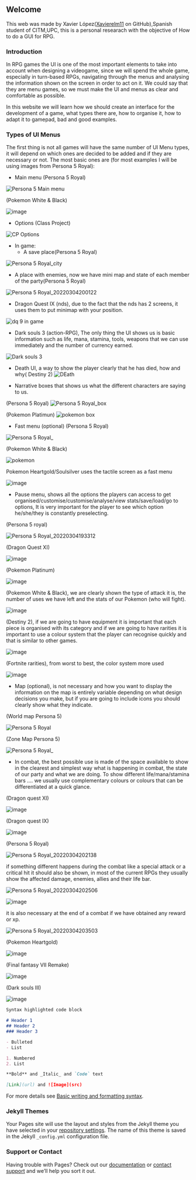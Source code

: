 ## Welcome 

This web was made by  Xavier López([Xavierelm11](https://github.com/Xavierlm11) on GitHub),Spanish student of CITM,UPC, this is a personal researach with the  objective of How to do a GUI for RPG.

### Introduction

In RPG games the UI is one of the most important elements to take into account when designing a videogame, since we will spend the whole game, especially in turn-based RPGs, navigating through the menus and analysing the information shown on the screen in order to act on it. We could say that they are menu games, so we must make the UI and menus as clear and comfortable as possible.

In this website we will learn how we should create an interface for the development of a game, what types there are, how to organise it, how to adapt it to gamepad, bad and good examples.

### Types of UI Menus

The first thing is not all games will have the same number of UI Menu types, it will depend on which ones are decided to be added and if they are necessary or not.
The most basic ones are (for most examples I will be using images from Persona 5 Royal):

- Main menu
(Persona 5 Royal)

![Persona 5 Main menu](https://user-images.githubusercontent.com/79161102/156952686-6025fec0-0800-42a0-8297-fda6e739a3a2.jpg)

(Pokemon White & Black)

![image](https://user-images.githubusercontent.com/79161102/156955947-209f974f-09ea-488d-be93-46f32682bc63.png)

- Options (Class Project)

![CP Options](https://user-images.githubusercontent.com/79161102/156953582-a76b9a8f-6a77-4366-9a1b-c276068e50f7.png)

- In game:
  - A save place(Persona 5 Royal)

![Persona 5 Royal_city](https://user-images.githubusercontent.com/79161102/156953757-5c61ffcf-c845-4c6b-95d3-7a2ce72c1ec7.jpg)

- A place with enemies, now we have mini map and state of each member of the party(Persona 5 Royal)

![Persona 5 Royal_20220304200122](https://user-images.githubusercontent.com/79161102/156954022-4cdef832-3c60-494f-8734-84796b713b06.jpg)
 
 - Dragon Quest IX (nds), due to the fact that the nds has 2 screens, it uses them to put minimap with your position.
 
 ![dq 9 in game](https://user-images.githubusercontent.com/79161102/156954347-5bac8bbf-b2a1-4cde-9b72-e0d56434b280.png)
  
  - Dark souls 3 (action-RPG), The only thing the UI shows us is basic information such as life, mana, stamina, tools, weapons that we can use immediately and the number of currency earned.
 
 ![Dark souls 3](https://user-images.githubusercontent.com/79161102/156954856-32fa3867-b227-4d24-a68c-edcf4d5fdfbf.png)
  
  - Death UI, a way to show the player clearly that he has died, how and why( Destiny 2)
  ![DEath](https://user-images.githubusercontent.com/79161102/156955211-f0a68ece-30fa-45c0-8608-13030b531e02.png)

  - Narrative boxes that shows us what the different characters are saying to us.
  
  (Persona 5 Royal)
  ![Persona 5 Royal_box](https://user-images.githubusercontent.com/79161102/156955423-15d95e0e-9475-479e-919b-9195ac95b645.jpg)
  
  (Pokemon Platimun)
  ![pokemon box](https://user-images.githubusercontent.com/79161102/156955548-8d0a8a07-9b9e-43c5-8e92-fb22216dbad6.png)

- Fast menu (optional)
(Persona 5 Royal)

![Persona 5 Royal_](https://user-images.githubusercontent.com/79161102/156955776-b695a401-890b-4b31-b43f-a3fd4ee4d27c.jpg)

(Pokemon White & Black)

![pokemon](https://user-images.githubusercontent.com/79161102/156955858-0910f485-288c-48a1-b204-9d3151977fc9.png)

Pokemon Heartgold/Soulsilver uses the tactile screen as a fast menu

![image](https://user-images.githubusercontent.com/79161102/156956418-1d12344e-c1fe-4eef-8631-52955487cf15.png)

- Pause menu, shows all the options the players can access to get organised/customise/customise/analyse/view stats/save/load/go to options, It is very important for the player to see which option he/she/they is constantly preselecting.

(Persona 5 royal)

![Persona 5 Royal_20220304193312](https://user-images.githubusercontent.com/79161102/156956765-822dde08-7d69-41c0-866c-dbb6f939e558.jpg)

(Dragon Quest XI)

![image](https://user-images.githubusercontent.com/79161102/156957011-c6bcbb90-89e0-4a43-aa92-287c3a13343e.png)

(Pokemon Platinum)

![image](https://user-images.githubusercontent.com/79161102/156957319-d8604f81-857c-48b0-82ba-79d36476abf6.png)

(Pokemon White & Black), we are clearly shown the type of attack it is, the number of uses we have left and the stats of our Pokemon (who will fight).

![image](https://user-images.githubusercontent.com/79161102/156957813-71f4978a-26f5-4c0e-a278-b6bab0efb4d1.png)

(Destiny 2), if we are going to have equipment it is important that each piece is organised with its category and if we are going to have rarities it is important to use a colour system that the player can recognise quickly and that is similar to other games.

![image](https://user-images.githubusercontent.com/79161102/156958248-9954b2cb-2c52-4a34-ac00-251a53d97a97.png)

(Fortnite rarities), from worst to best, the color system more used

![image](https://user-images.githubusercontent.com/79161102/156958328-4bfa4a33-69be-4836-9df9-52a0b83819bb.png)

- Map (optional), is not necessary and how you want to display the information on the map is entirely variable depending on what design decisions you make, but if you are going to include icons you should clearly show what they indicate.

(World map Persona 5)

![Persona 5 Royal](https://user-images.githubusercontent.com/79161102/156957569-ad15177b-7333-4253-b352-7640105bb2a0.jpg)

(Zone Map Persona 5)

![Persona 5 Royal_](https://user-images.githubusercontent.com/79161102/156957717-e9103d4d-ff16-450d-9060-bb93bb4c7778.jpg)



- In combat, the best possible use is made of the space available to show in the clearest and simplest way what is happening in combat, the state of our party and what we are doing. To show different life/mana/stamina bars .... we usually use complementary colours or colours that can be differentiated at a quick glance.

(Dragon quest XI)

![image](https://user-images.githubusercontent.com/79161102/156958986-98a5852e-6f4a-4a7b-9e26-3d0fc8499364.png)

(Dragon quest IX)

![image](https://user-images.githubusercontent.com/79161102/156959328-dba81c33-74e7-4821-b56e-815b09f5ac09.png)


(Persona 5 Royal)

![Persona 5 Royal_20220304202138](https://user-images.githubusercontent.com/79161102/156959064-29ac0247-9ee9-4b97-a568-ae69f40abde6.jpg)

if something different happens during the combat like a special attack or a critical hit it should also be shown, in most of the current RPGs they usually show the affected damage, enemies, allies and their life bar. 

![Persona 5 Royal_20220304202506](https://user-images.githubusercontent.com/79161102/156959622-46eb049b-eea1-4e3c-a7a5-aaea0258a504.jpg)

![image](https://user-images.githubusercontent.com/79161102/156959703-e55cd87f-ba11-41be-8029-c44daf784e96.png)

it is also necessary at the end of a combat if we have obtained any reward or xp. 

![Persona 5 Royal_20220304203503](https://user-images.githubusercontent.com/79161102/156960356-0effe037-c993-45a2-a727-834963ec930e.jpg)


(Pokemon Heartgold)

![image](https://user-images.githubusercontent.com/79161102/156959393-c8f59a22-3c95-4601-85e2-53252d9e50cf.png)

(Final fantasy VII Remake)

![image](https://user-images.githubusercontent.com/79161102/156959521-7519dde1-6cd8-4a9e-9405-41e63247b707.png)

(Dark souls III)

![image](https://user-images.githubusercontent.com/79161102/156960471-0a2e7283-f158-4eae-91f5-692bab9ec2da.png)


```markdown
Syntax highlighted code block

# Header 1
## Header 2
### Header 3

- Bulleted
- List

1. Numbered
2. List

**Bold** and _Italic_ and `Code` text

[Link](url) and ![Image](src)
```

For more details see [Basic writing and formatting syntax](https://docs.github.com/en/github/writing-on-github/getting-started-with-writing-and-formatting-on-github/basic-writing-and-formatting-syntax).

### Jekyll Themes

Your Pages site will use the layout and styles from the Jekyll theme you have selected in your [repository settings](https://github.com/Xavierlm11/RPG-UI-Menus/settings/pages). The name of this theme is saved in the Jekyll `_config.yml` configuration file.

### Support or Contact

Having trouble with Pages? Check out our [documentation](https://docs.github.com/categories/github-pages-basics/) or [contact support](https://support.github.com/contact) and we’ll help you sort it out.
